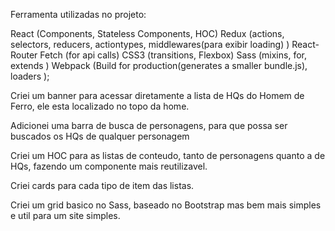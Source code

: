 Ferramenta utilizadas no projeto:

React (Components, Stateless Components, HOC)
Redux (actions, selectors, reducers, actiontypes, middlewares(para exibir loading) )
React-Router
Fetch (for api calls)
CSS3 (transitions, Flexbox)
Sass (mixins, for, extends )
Webpack (Build for production(generates a smaller bundle.js), loaders );



Criei um banner para acessar diretamente a lista de HQs do Homem de Ferro, ele esta localizado no topo da home.

Adicionei uma barra de busca de personagens, para que possa ser buscados os HQs de qualquer personagem

Criei um HOC para as listas de conteudo, tanto de personagens quanto a de HQs, fazendo um componente mais reutilizavel.

Criei cards para cada tipo de item das listas.

Criei um grid basico no Sass, baseado no Bootstrap mas bem mais simples e util para um site simples.
